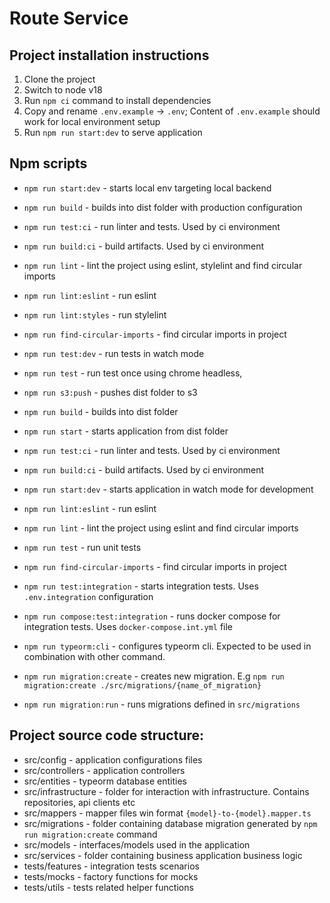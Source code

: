 # Route Service

## Project installation instructions

1. Clone the project
1. Switch to node v18
1. Run `npm ci` command to install dependencies
1. Copy and rename `.env.example` -> `.env`; Content of `.env.example` should work for local environment setup
1. Run `npm run start:dev` to serve application

## Npm scripts

- `npm run start:dev` - starts local env targeting local backend
- `npm run build` - builds into dist folder with production configuration
- `npm run test:ci` - run linter and tests. Used by ci environment
- `npm run build:ci` - build artifacts. Used by ci environment
- `npm run lint` - lint the project using eslint, stylelint and find circular imports
- `npm run lint:eslint` - run eslint
- `npm run lint:styles` - run stylelint
- `npm run find-circular-imports` - find circular imports in project
- `npm run test:dev` - run tests in watch mode
- `npm run test` - run test once using chrome headless,
- `npm run s3:push` - pushes dist folder to s3

- `npm run build` - builds into dist folder
- `npm run start` - starts application from dist folder
- `npm run test:ci` - run linter and tests. Used by ci environment
- `npm run build:ci` - build artifacts. Used by ci environment
- `npm run start:dev` - starts application in watch mode for development
- `npm run lint:eslint` - run eslint
- `npm run lint` - lint the project using eslint and find circular imports
- `npm run test` - run unit tests
- `npm run find-circular-imports` - find circular imports in project
- `npm run test:integration` - starts integration tests. Uses `.env.integration` configuration
- `npm run compose:test:integration` - runs docker compose for integration tests. Uses `docker-compose.int.yml` file
- `npm run typeorm:cli` - configures typeorm cli. Expected to be used in combination with other command.
- `npm run migration:create` - creates new migration. E.g `npm run migration:create ./src/migrations/{name_of_migration}`
- `npm run migration:run` - runs migrations defined in `src/migrations`


## Project source code structure:

- src/config - application configurations files
- src/controllers - application controllers
- src/entities - typeorm database entities
- src/infrastructure - folder for interaction with infrastructure. Contains repositories, api clients etc
- src/mappers - mapper files win format `{model}-to-{model}.mapper.ts`
- src/migrations - folder containing database migration generated by `npm run migration:create` command
- src/models - interfaces/models used in the application
- src/services - folder containing business application business logic
- tests/features - integration tests scenarios
- tests/mocks - factory functions for mocks
- tests/utils - tests related helper functions
